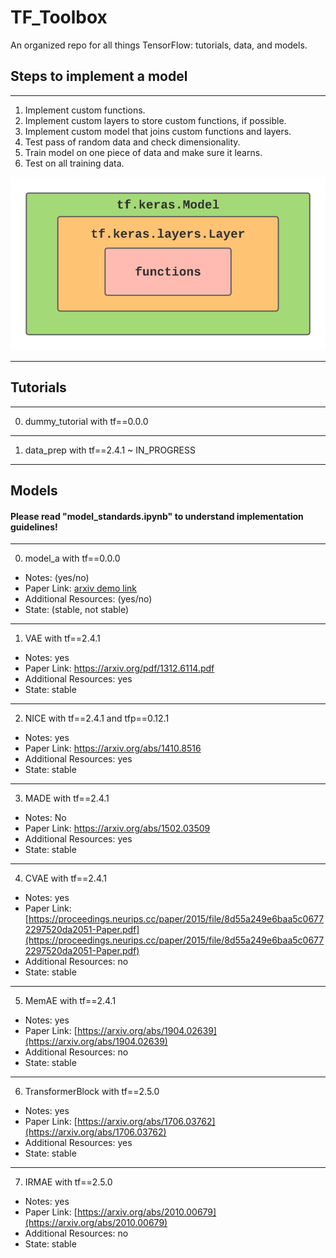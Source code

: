 # TF_Toolbox
An organized repo for all things TensorFlow: tutorials, data, and models. 

## Steps to implement a model
---
1. Implement custom functions.
2. Implement custom layers to store custom functions, if possible.
3. Implement custom model that joins custom functions and layers.
4. Test pass of random data and check dimensionality. 
5. Train model on one piece of data and make sure it learns.
6. Test on all training data.  

![GitHub Logo](/images/steps_implement_diagram.png)

---

## Tutorials 
---

0. dummy_tutorial with tf==0.0.0

---

1. data_prep with tf==2.4.1 ~ IN_PROGRESS

---

## Models
#### Please read "model_standards.ipynb" to understand implementation guidelines!

---

0. model_a with tf==0.0.0
  * Notes: (yes/no)
  * Paper Link: [arxiv demo link ](https://arxiv.org/)
  * Additional Resources: (yes/no)
  * State: (stable, not stable)

---

1. VAE with tf==2.4.1
  * Notes: yes
  * Paper Link: [https://arxiv.org/pdf/1312.6114.pdf ](https://arxiv.org/pdf/1312.6114.pdf)
  * Additional Resources: yes
  * State: stable

---

2. NICE with tf==2.4.1 and tfp==0.12.1
  * Notes: yes
  * Paper Link: [https://arxiv.org/abs/1410.8516 ](https://arxiv.org/abs/1410.8516)
  * Additional Resources: yes
  * State: stable

---

3. MADE with tf==2.4.1 
  * Notes: No
  * Paper Link: [https://arxiv.org/abs/1502.03509 ](https://arxiv.org/abs/1502.03509)
  * Additional Resources: yes
  * State: stable

---

4. CVAE with tf==2.4.1
  * Notes: yes
  * Paper Link: [https://proceedings.neurips.cc/paper/2015/file/8d55a249e6baa5c06772297520da2051-Paper.pdf](https://proceedings.neurips.cc/paper/2015/file/8d55a249e6baa5c06772297520da2051-Paper.pdf)
  * Additional Resources: no
  * State: stable

---

5. MemAE with tf==2.4.1
  * Notes: yes
  * Paper Link: [https://arxiv.org/abs/1904.02639](https://arxiv.org/abs/1904.02639)
  * Additional Resources: no
  * State: stable

---

6. TransformerBlock with tf==2.5.0
  * Notes: yes
  * Paper Link: [https://arxiv.org/abs/1706.03762](https://arxiv.org/abs/1706.03762)
  * Additional Resources: yes
  * State: stable

---

7. IRMAE with tf==2.5.0
  * Notes: yes
  * Paper Link: [https://arxiv.org/abs/2010.00679](https://arxiv.org/abs/2010.00679)
  * Additional Resources: no
  * State: stable

